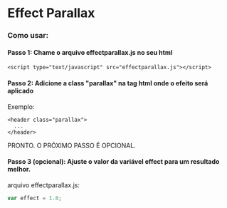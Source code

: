 # Effect Parallax
### Como usar:

#### Passo 1: Chame o arquivo effectparallax.js no seu html
```hmtl
<script type="text/javascript" src="effectparallax.js"></script>
```
#### Passo 2: Adicione a class "parallax" na tag html onde o efeito será aplicado
Exemplo:
```hmtl
<header class="parallax">
  ...
</header>
```
PRONTO. O PRÓXIMO PASSO É OPCIONAL.
#### Passo 3 (opcional): Ajuste o valor da variável effect para um resultado melhor.
arquivo effectparallax.js:
```javascript
var effect = 1.8;
```
